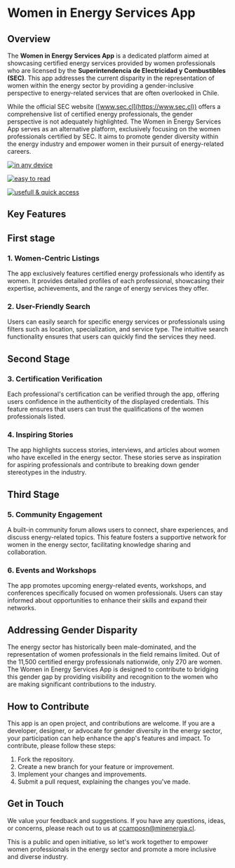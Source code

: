 # Women in Energy Services App

## Overview

The **Women in Energy Services App** is a dedicated platform aimed at showcasing certified
energy services provided by women professionals who are licensed by the **Superintendencia
de Electricidad y Combustibles (SEC)**. This app addresses the current disparity in the
representation of women within the energy sector by providing a gender-inclusive
perspective to energy-related services that are often overlooked in Chile.

While the official SEC website ([www.sec.cl](https://www.sec.cl)) offers a comprehensive
list of certified energy professionals, the gender perspective is not adequately
highlighted. The Women in Energy Services App serves as an alternative platform,
exclusively focusing on the women professionals certified by SEC. It aims to promote
gender diversity within the energy industry and empower women in their pursuit of
energy-related careers.

[![in any device](https://i.postimg.cc/dQnc4nmL/1-1.jpg)](https://postimg.cc/fk3PbcPN)

[![easy to read](https://i.postimg.cc/hvvyC8cd/2-1.jpg)](https://postimg.cc/4HCQy9Kf)

[![usefull & quick access](https://i.postimg.cc/L4Gwy7g4/3-1.jpg)](https://postimg.cc/BtcmbmCR)

## Key Features

## First stage

### 1. Women-Centric Listings

The app exclusively features certified energy professionals who identify as women. It
provides detailed profiles of each professional, showcasing their expertise, achievements,
and the range of energy services they offer.

### 2. User-Friendly Search

Users can easily search for specific energy services or professionals using filters such
as location, specialization, and service type. The intuitive search functionality ensures
that users can quickly find the services they need.

## Second Stage

### 3. Certification Verification

Each professional's certification can be verified through the app, offering users
confidence in the authenticity of the displayed credentials. This feature ensures that
users can trust the qualifications of the women professionals listed.

### 4. Inspiring Stories

The app highlights success stories, interviews, and articles about women who have excelled
in the energy sector. These stories serve as inspiration for aspiring professionals and
contribute to breaking down gender stereotypes in the industry.

## Third Stage

### 5. Community Engagement

A built-in community forum allows users to connect, share experiences, and discuss
energy-related topics. This feature fosters a supportive network for women in the energy
sector, facilitating knowledge sharing and collaboration.

### 6. Events and Workshops

The app promotes upcoming energy-related events, workshops, and conferences specifically
focused on women professionals. Users can stay informed about opportunities to enhance
their skills and expand their networks.

## Addressing Gender Disparity

The energy sector has historically been male-dominated, and the representation of women
professionals in the field remains limited. Out of the 11,500 certified energy
professionals nationwide, only 270 are women. The Women in Energy Services App is designed
to contribute to bridging this gender gap by providing visibility and recognition to the
women who are making significant contributions to the industry.

## How to Contribute

This app is an open project, and contributions are welcome. If you are a developer,
designer, or advocate for gender diversity in the energy sector, your participation can
help enhance the app's features and impact. To contribute, please follow these steps:

1. Fork the repository.
2. Create a new branch for your feature or improvement.
3. Implement your changes and improvements.
4. Submit a pull request, explaining the changes you've made.

## Get in Touch

We value your feedback and suggestions. If you have any questions, ideas, or concerns,
please reach out to us at [ccamposn@minenergia.cl](mailto:ccamposn@minenergia.cl).

This is a public and open initiative, so let's work together to empower women
professionals in the energy sector and promote a more inclusive and diverse industry.
